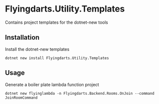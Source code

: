 # Flyingdarts.Utility.Templates
Contains project templates for the dotnet-new tools
## Installation
Install the dotnet-new templates

```pwsh
dotnet new install Flyingdarts.Utility.Templates
```
## Usage
Generate a boiler plate lambda function project

```pwsh
dotnet new flyinglambda -n Flyingdarts.Backend.Rooms.OnJoin --command JoinRoomCommand
```

